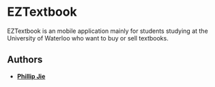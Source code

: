 # EZTextbook

EZTextbook is an mobile application mainly for students studying at the University of Waterloo who want to buy or sell textbooks.  

## Authors

* **[Phillip Jie](https://github.com/fei115)** 


